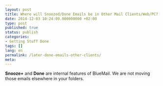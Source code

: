 ```yaml
---
layout: post
title: Where will Snoozed/Done Emails be in Other Mail Clients/Web/PC?
date: 2014-12-03 10:24:09.000000000 +02:00
type: post
published: true
status: publish
categories:
- Getting Stuff Done
tags: []
lang: en
permalink: /later-done-emails-other-clients/
meta:
---
```


**Snooze+** and **Done** are internal features of BlueMail. We are not moving those emails elsewhere in your folders.
